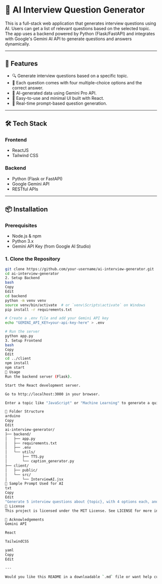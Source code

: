 # 🧠 AI Interview Question Generator

This is a full-stack web application that generates interview questions using AI. Users can get a list of relevant questions based on the selected topic. The app uses a backend powered by Python (Flask/FastAPI) and integrates with Google's Gemini AI API to generate questions and answers dynamically.

---

## 🚀 Features

- 🔍 Generate interview questions based on a specific topic.
- 🤖 Each question comes with four multiple-choice options and the correct answer.
- 📄 AI-generated data using Gemini Pro API.
- 🧪 Easy-to-use and minimal UI built with React.
- 🎯 Real-time prompt-based question generation.

---

## 🛠️ Tech Stack

### Frontend
- ReactJS
- Tailwind CSS

### Backend
- Python (Flask or FastAPI)
- Google Gemini API
- RESTful APIs

---

## 📦 Installation

### Prerequisites
- Node.js & npm
- Python 3.x
- Gemini API Key (from Google AI Studio)

### 1. Clone the Repository

```bash
git clone https://github.com/your-username/ai-interview-generator.git
cd ai-interview-generator
2. Setup Backend
bash
Copy
Edit
cd backend
python -m venv venv
source venv/bin/activate  # or `venv\Scripts\activate` on Windows
pip install -r requirements.txt

# Create a .env file and add your Gemini API key
echo "GEMINI_API_KEY=your-api-key-here" > .env

# Run the server
python app.py
3. Setup Frontend
bash
Copy
Edit
cd ../client
npm install
npm start
📌 Usage
Run the backend server (Flask).

Start the React development server.

Go to http://localhost:3000 in your browser.

Enter a topic like "JavaScript" or "Machine Learning" to generate a quiz.

📂 Folder Structure
arduino
Copy
Edit
ai-interview-generator/
├── backend/
│   ├── app.py
│   ├── requirements.txt
│   ├── .env
│   └── utils/
│       ├── TTS.py
│       └── caption_generator.py
├── client/
│   ├── public/
│   └── src/
│       └── InterviewAI.jsx
🧠 Sample Prompt Used for AI
txt
Copy
Edit
"Generate 5 interview questions about {topic}, with 4 options each, and mention the correct answer."
📜 License
This project is licensed under the MIT License. See LICENSE for more information.

🙌 Acknowledgements
Gemini API

React

TailwindCSS

yaml
Copy
Edit

---

Would you like this README in a downloadable `.md` file or want help customizing it for deployment inst
